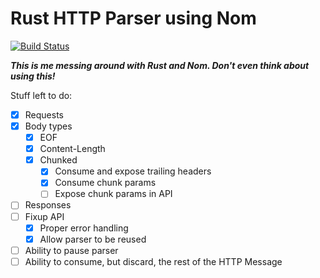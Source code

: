 Rust HTTP Parser using Nom
==========================

[![Build Status](https://travis-ci.org/erikjohnston/rust-nom-http.svg?branch=master)](https://travis-ci.org/erikjohnston/rust-nom-http)

_**This is me messing around with Rust and Nom. Don't even think about using
this!**_

Stuff left to do:
- [x] Requests
- [x] Body types
  - [x] EOF
  - [x] Content-Length
  - [x] Chunked
    - [x] Consume and expose trailing headers
    - [x] Consume chunk params
    - [ ] Expose chunk params in API
- [ ] Responses
- [ ] Fixup API
  - [x] Proper error handling
  - [x] Allow parser to be reused
- [ ] Ability to pause parser
- [ ] Ability to consume, but discard, the rest of the HTTP Message
